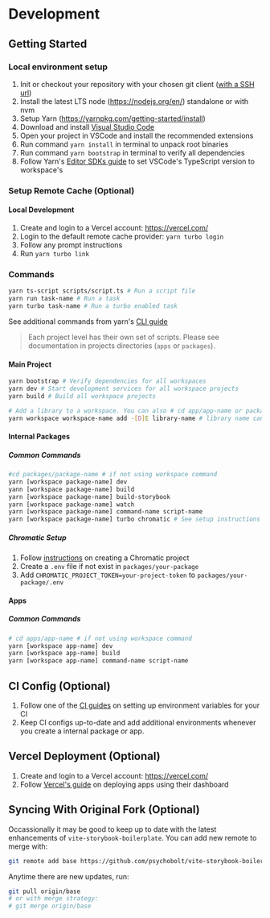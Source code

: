 # Development

## Getting Started

### Local environment setup

1. Init or checkout your repository with your chosen git client ([with a SSH url](https://git-scm.com/docs/git-clone#_git_urls))
2. Install the latest LTS node (https://nodejs.org/en/) standalone or with nvm
3. Setup Yarn (https://yarnpkg.com/getting-started/install)
4. Download and install [Visual Studio Code](https://code.visualstudio.com/)
5. Open your project in VSCode and install the recommended extensions
6. Run command `yarn install` in terminal to unpack root binaries
7. Run command `yarn bootstrap` in terminal to verify all dependencies
8. Follow Yarn's [Editor SDKs guide](https://yarnpkg.com/getting-started/editor-sdks#vscode) to set VSCode's TypeScript version to workspace's

### Setup Remote Cache (Optional)

#### Local Development 

1. Create and login to a Vercel account: https://vercel.com/
2. Login to the default remote cache provider: ```yarn turbo login```
3. Follow any prompt instructions
4. Run ```yarn turbo link```

### Commands

```sh
yarn ts-script scripts/script.ts # Run a script file
yarn run task-name # Run a task
yarn turbo task-name # Run a turbo enabled task
```

See additional commands from yarn's [CLI guide](https://yarnpkg.com/cli)

> Each project level has their own set of scripts. Please see documentation in projects directories (`apps` or `packages`).

#### Main Project

```sh
yarn bootstrap # Verify dependencies for all workspaces
yarn dev # Start development services for all workspace projects
yarn build # Build all workspace projects

# Add a library to a workspace. You can also # cd app/app-name or packages/package-name and run `yarn add -[D]E library-name`
yarn workspace workspace-name add -[D]E library-name # library name can be a internal package
```

#### Internal Packages

##### Common Commands

```sh
#cd packages/package-name # if not using workspace command
yarn [workspace package-name] dev
yann [workspace package-name] build
yarn [workspace package-name] build-storybook
yarn [workspace package-name] watch
yarn [workspace package-name] command-name script-name
yarn [workspace package-name] turbo chromatic # See setup instructions below
```

##### Chromatic Setup

1. Follow [instructions](https://www.chromatic.com/docs/setup) on creating a Chromatic project
2. Create a `.env` file if not exist in `packages/your-package`
3. Add `CHROMATIC_PROJECT_TOKEN=your-project-token` to `packages/your-package/.env`

#### Apps

##### Common Commands

```sh
# cd apps/app-name # if not using workspace command
yarn [workspace app-name] dev
yarn [workspace app-name] build
yarn [workspace app-name] command-name script-name
```

## CI Config (Optional)

1. Follow one of the [CI guides](https://turbo.build/repo/docs/ci) on setting up environment variables for your CI
3. Keep CI configs up-to-date and add additional environments whenever you create a internal package or app.

## Vercel Deployment (Optional)

1. Create and login to a Vercel account: https://vercel.com/
2. Follow [Vercel's guide](https://vercel.com/docs/concepts/monorepos#using-monorepos-with-vercel-dashboard) on deploying apps using their dashboard

## Syncing With Original Fork (Optional)

Occassionally it may be good to keep up to date with the latest enhancements of `vite-storybook-boilerplate`. You can add new remote to merge with: 

```sh
git remote add base https://github.com/psychobolt/vite-storybook-boilerplate.git
```

Anytime there are new updates, run:
```sh
git pull origin/base 
# or with merge strategy: 
# git merge origin/base
```